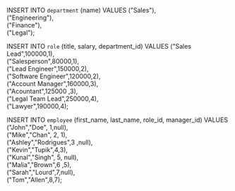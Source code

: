 INSERT INTO `department` (name) VALUES
("Sales"),       
("Engineering"),       
("Finance"),       
("Legal");  

INSERT INTO `role` (title, salary, department_id) VALUES
("Sales Lead",100000,1),       
("Salesperson",80000,1),        
("Lead Engineer",150000,2),        
("Software Engineer",120000,2),         
("Account Manager",160000,3),        
("Acountant",125000 ,3),        
("Legal Team Lead",250000,4),        
("Lawyer",190000,4);  

INSERT INTO `employee` (first_name, last_name, role_id, manager_id) VALUES 
("John","Doe", 1,null),        
("Mike","Chan", 2, 1),        
("Ashley","Rodrigues",3 ,null),        
("Kevin","Tupik",4,3),         
("Kunal","Singh", 5, null),        
("Malia","Brown",6 ,5),        
("Sarah","Lourd",7,null),        
("Tom","Allen",8,7); 